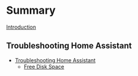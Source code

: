 # Summary

[Introduction](./introduction.md)

## Troubleshooting Home Assistant

- [Troubleshooting Home Assistant](./troubleshooting-ha.md)
  - [Free Disk Space](./troubleshooting-free-space.md)



